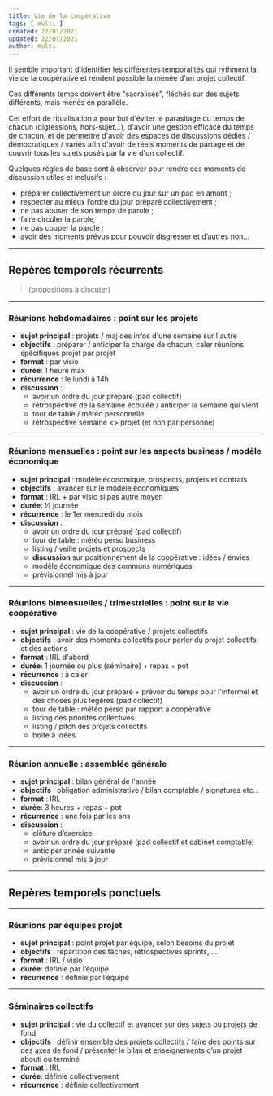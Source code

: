 ```yaml
---
title: Vie de la coopérative
tags: [ multi ]
created: 22/01/2021
updated: 22/01/2021
author: multi
---
```



Il semble important d'identifier les différentes temporalités qui rythment la vie de la coopérative et rendent possible la menée d'un projet collectif.

Ces différents temps doivent être "sacralisés", fléchés sur des sujets différents, mais menés en parallèle.

Cet effort de ritualisation a pour but d'éviter le parasitage du temps de chacun (digressions, hors-sujet...), d'avoir une gestion efficace du temps de chacun, et de permettre d'avoir des espaces de discussions dédiés / démocratiques / variés afin d'avoir de réels moments de partage et de couvrir tous les sujets posés par la vie d'un collectif. 

Quelques règles de base sont à observer pour rendre ces moments de discussion utiles et inclusifs : 

- préparer collectivement un ordre du jour sur un pad en amont ;
- respecter au  mieux l’ordre du jour préparé collectivement ;
- ne pas abuser de son temps de parole ;
- faire circuler la parole, 
- ne pas couper la parole ;
- avoir des moments prévus pour pouvoir disgresser et d’autres non…




---

## Repères temporels récurrents 

> (propositions à discuter)

---

### Réunions hebdomadaires : point sur les projets

- **sujet principal** : projets / maj des infos d'une semaine sur l'autre
- **objectifs** : préparer / anticiper la charge de chacun, caler réunions spécifiques projet par projet
- **format** : par visio
- **durée**: 1 heure max
- **récurrence** : le lundi à 14h
- **discussion** : 
  - avoir un ordre du jour préparé (pad collectif)
  - rétrospective de la semaine écoulée / anticiper la semaine qui vient
  - tour de table / météo personnelle
  - rétrospective semaine <> projet (et non par personne)

---

### Réunions mensuelles : point sur les aspects business / modèle économique 
- **sujet principal** : modèle économique, prospects, projets et contrats
- **objectifs** : avancer sur le modèle économiques   
- **format** : IRL + par visio si pas autre moyen 
- **durée**: ½ journée 
- **récurrence** : le 1er mercredi du mois
- **discussion** : 
  - avoir un ordre du jour préparé (pad collectif)
  - tour de table : météo perso business
  - listing / veille projets et prospects
  - **discussion** sur positionnement de la coopérative : idées / envies
  - modèle économique des communs numériques 
  - prévisionnel mis à jour

--- 

### Réunions bimensuelles / trimestrielles : point sur la vie coopérative

- **sujet principal** : vie de la coopérative / projets collectifs
- **objectifs** : avoir des moments collectifs pour parler du projet collectifs et des actions 
- **format** : IRL d'abord
- **durée**: 1 journée ou plus (séminaire) + repas + pot
- **récurrence** : à caler
- **discussion** : 
  - avoir un ordre du jour préparé + prévoir du temps pour l'informel et des choses plus légères (pad collectif)
  - tour de table : météo perso par rapport à coopérative 
  - listing des priorités collectives
  - listing / pitch des projets collectifs
  - boîte à idées

--- 

### Réunion annuelle : assemblée générale

- **sujet principal** : bilan général de l'année
- **objectifs** : obligation administrative / bilan comptable / signatures etc...  
- **format** : IRL
- **durée**: 3 heures + repas + pot 
- **récurrence** : une fois par les ans
- **discussion** : 
  - clôture d’exercice
  - avoir un ordre du jour préparé (pad collectif et cabinet comptable)
  - anticiper année suivante
  - prévisionnel mis à jour

---

## Repères temporels ponctuels

---

### Réunions par équipes projet
- **sujet principal** : point projet par équipe, selon besoins du projet 
- **objectifs** : répartition des tâches, rétrospectives sprints, …
- **format** : IRL / visio
- **durée**: définie par l’équipe 
- **récurrence** : définie par l’équipe 

---

### Séminaires collectifs

- **sujet principal** : vie du collectif et avancer sur des sujets ou projets de fond
- **objectifs** : définir ensemble des projets collectifs / faire des points sur des axes de fond / présenter le bilan et enseignements d’un projet abouti ou terminé 
- **format** : IRL
- **durée**: définie collectivement 
- **récurrence** : définie collectivement 

